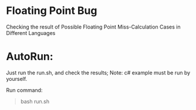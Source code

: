 # Floating Point Bug
Checking the result of Possible Floating Point Miss-Calculation Cases in Different Languages

# AutoRun:
Just run the run.sh, and check the results;
Note: c# example must be run by yourself.

Run command:
> bash run.sh